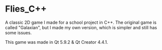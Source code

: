 # Flies_C++
A classic 2D game I made for a school project in C++. The original game is called "Galaxian", but I made my own version, which is simpler and still has some issues. 

This game was made in Qt 5.9.2 & Qt Creator 4.4.1.
